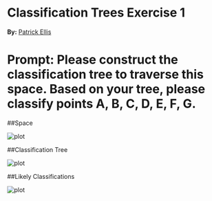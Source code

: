 Classification Trees Exercise 1 
================================

**By:** [Patrick Ellis](http://patellis.wordpress.com/)

**Prompt:** Please	construct	the	classification	tree	to	traverse	this	space.	Based	on	your	tree, please	
classify	points	A,	B,	C,	D,	E,	F,	G.
=================================

##Space

![plot](http://patellis.files.wordpress.com/2014/03/g11.png)

##Classification Tree

![plot](http://patellis.files.wordpress.com/2014/03/g2.png)

##Likely Classifications

![plot](http://patellis.files.wordpress.com/2014/03/g3.png)
